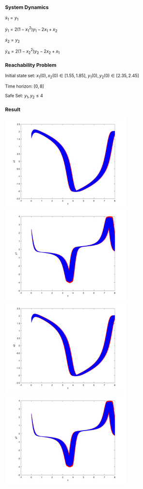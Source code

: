 ### System Dynamics

$\dot{x}_1 = y_1$

$\dot{y}_1 = 2 (1 - x_1^2) y_1 - 2 x_1 + x_2$

$\dot{x}_2 = y_2$

$\dot{y}_4 = 2 (1 - x_2^2) y_2 - 2 x_2 + x_1$



### Reachability Problem

Initial state set: $x_1(0),x_2(0) \in {[1.55,1.85]}$, $y_1(0),y_2(0) \in {[2.35,2.45]}$


Time horizon: $[0,8]$


Safe Set: $y_1,y_2\leq 4$



### Result


<img src='../../../images/benchmarks/coupled_vanderpol_t_x1.png' width='400'>

<img src='../../../images/benchmarks/coupled_vanderpol_t_y1.png' width='400'>

<img src='../../../images/benchmarks/coupled_vanderpol_t_x2.png' width='400'>

<img src='../../../images/benchmarks/coupled_vanderpol_t_y2.png' width='400'>
